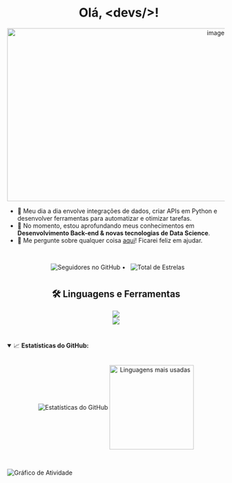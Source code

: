 <h1 align="center">
  Olá, &lt;devs/&gt;!
</h1>

<p align="center">
  <img width="950" height="400" alt="image" src="https://i.pinimg.com/originals/c8/dc/cc/c8dcccc91727a9e134ebbe448498ce1c.gif" />
</p>

- 🔭 Meu dia a dia envolve integrações de dados, criar APIs em Python e desenvolver ferramentas para automatizar e otimizar tarefas.
- 🌱 No momento, estou aprofundando meus conhecimentos em **Desenvolvimento Back-end & novas tecnologias de Data Science**.
- 💬 Me pergunte sobre qualquer coisa [aqui](https://github.com/lvcas-dotcom/lvcas-dotcom/issues)! Ficarei feliz em ajudar.

<br/>

<p align="center">
  <img alt="Seguidores no GitHub" src="https://img.shields.io/github/followers/lvcas-dotcom?label=Seguidores&style=social"/> •
  <img src="https://img.shields.io/github/stars/lvcas-dotcom?label=Stars" alt="Total de Estrelas"/>
</p>

#

<h2 align="center">🛠️ Linguagens e Ferramentas</h2>
<p align="center">
  <img src="https://skillicons.dev/icons?i=python,nodejs,nestjs,fastapi" />
  <br>
  <img src="https://skillicons.dev/icons?i=mysql,postgres,docker,graphql,mongodb,postman,nginx,grafana" />
</p>

#

<details open="">
<summary>
  <g-emoji class="g-emoji" alias="chart_with_upwards_trend" fallback-src="https://github.githubassets.com/images/icons/emoji/unicode/1f4c8.png">📈</g-emoji>
  <strong>Estatísticas do GitHub:</strong>
</summary>
<br/>
<p align="center">
    <img align="center" src="https://github-readme-stats.vercel.app/api?username=lvcas-dotcom&show_icons=true&hide_border=true&locale=pt-br&title_color=ff0000&icon_color=ff0000&text_color=c9d1d9&bg_color=0d1117" alt="Estatísticas do GitHub"/>
    <img align="center" height="195px" src="https://github-readme-stats.vercel.app/api/top-langs/?username=lvcas-dotcom&text_color=c9d1d9&bg_color=0d1117&title_color=ff0000&langs_count=8&layout=compact&hide_border=true" alt="Linguagens mais usadas" />
</p>
</details>
<br/>

![Gráfico de Atividade](https://github-readme-activity-graph.vercel.app/graph?username=lvcas-dotcom&bg_color=0d1117&color=ff0000&line=ff0000&point=e50914&area=true&hide_border=true)
